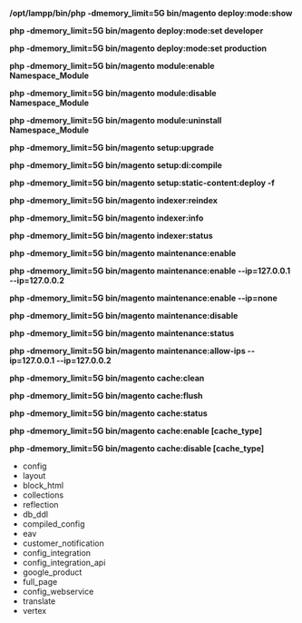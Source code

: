 **/opt/lampp/bin/php -dmemory_limit=5G bin/magento deploy:mode:show**

**php -dmemory_limit=5G bin/magento deploy:mode:set developer**

**php -dmemory_limit=5G bin/magento deploy:mode:set production**

**php -dmemory_limit=5G bin/magento module:enable Namespace_Module**

**php -dmemory_limit=5G bin/magento module:disable Namespace_Module**

**php -dmemory_limit=5G bin/magento module:uninstall Namespace_Module**

**php -dmemory_limit=5G bin/magento setup:upgrade**

**php -dmemory_limit=5G bin/magento setup:di:compile**

**php -dmemory_limit=5G bin/magento setup:static-content:deploy -f**

**php -dmemory_limit=5G bin/magento indexer:reindex**

**php -dmemory_limit=5G bin/magento indexer:info**

**php -dmemory_limit=5G bin/magento indexer:status**

**php -dmemory_limit=5G bin/magento maintenance:enable**

**php -dmemory_limit=5G bin/magento maintenance:enable --ip=127.0.0.1 --ip=127.0.0.2**

**php -dmemory_limit=5G bin/magento maintenance:enable --ip=none**

**php -dmemory_limit=5G bin/magento maintenance:disable**

**php -dmemory_limit=5G bin/magento maintenance:status**

**php -dmemory_limit=5G bin/magento maintenance:allow-ips --ip=127.0.0.1 --ip=127.0.0.2**

**php -dmemory_limit=5G bin/magento cache:clean**

**php -dmemory_limit=5G bin/magento cache:flush**

**php -dmemory_limit=5G bin/magento cache:status**

**php -dmemory_limit=5G bin/magento cache:enable [cache_type]**

**php -dmemory_limit=5G bin/magento cache:disable [cache_type]**

* config
* layout
* block_html
* collections
* reflection
* db_ddl
* compiled_config
* eav
* customer_notification
* config_integration
* config_integration_api
* google_product
* full_page
* config_webservice
* translate
* vertex